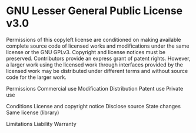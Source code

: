 GNU Lesser General Public License v3.0
======================================

Permissions of this copyleft
license are conditioned on
making available complete
source code of licensed works
and modifications under the
same license or the GNU GPLv3.
Copyright and license notices
must be preserved.
Contributors provide an
express grant of patent
rights. However, a larger work
using the licensed work
through interfaces provided by
the licensed work may be
distributed under different
terms and without source code
for the larger work.

Permissions
Commercial use
Modification
Distribution
Patent use
Private use

Conditions
License and copyright notice
Disclose source
State changes
Same license (library)

Limitations
Liability
Warranty
